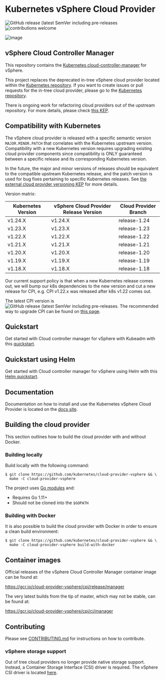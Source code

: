# Kubernetes vSphere Cloud Provider

![GitHub release (latest SemVer including pre-releases](https://img.shields.io/github/v/release/kubernetes/cloud-provider-vsphere?include_prereleases)
![contributions welcome](https://img.shields.io/badge/contributions-welcome-brightgreen.svg?style=flat)

![image](/docs/images/vsphere_kubernetes_logo.png)

## vSphere Cloud Controller Manager

This repository contains the [Kubernetes cloud-controller-manager](https://kubernetes.io/docs/concepts/architecture/cloud-controller/) for vSphere.

This project replaces the deprecated in-tree vSphere cloud provider located within the [Kubernetes repository](https://github.com/kubernetes/kubernetes/tree/master/staging/src/k8s.io/legacy-cloud-providers/vsphere). If you want to create issues or pull requests for the in-tree cloud provider, please go to the [Kubernetes repository](https://github.com/kubernetes/kubernetes).

There is ongoing work for refactoring cloud providers out of the upstream repository. For more details, please check [this KEP](https://github.com/kubernetes/enhancements/blob/master/keps/sig-cloud-provider/2392-cloud-controller-manager/README.md).

## Compatibility with Kubernetes

The vSphere cloud provider is released with a specific semantic version `MAJOR.MINOR.PATCH` that correlates with the Kubernetes upstream version. Compatibility with a new Kubernetes version requires upgrading existing cloud provider components since compatibility is ONLY guaranteed between a specific release and its corresponding Kubernetes version.

In the future, the major and minor versions of releases should be equivalent to the compatible upstream Kubernetes release, and the patch version is used for bug fixes pertaining to specific Kubernetes releases. See [the external cloud provider versioning KEP](https://github.com/kubernetes/enhancements/tree/master/keps/sig-cloud-provider/1771-versioning-policy-for-external-cloud-providers) for more details.

Version matrix:

| Kubernetes Version | vSphere Cloud Provider Release Version | Cloud Provider Branch |
|--------------------|----------------------------------------|-----------------------|
| v1.24.X            | v1.24.X                                | release-1.24          |
| v1.23.X            | v1.23.X                                | release-1.23          |
| v1.22.X            | v1.22.X                                | release-1.22          |
| v1.21.X            | v1.21.X                                | release-1.21          |
| v1.20.X            | v1.20.X                                | release-1.20          |
| v1.19.X            | v1.19.X                                | release-1.19          |
| v1.18.X            | v1.18.X                                | release-1.18          |

Our current support policy is that when a new Kubernetes release comes out, we will bump our k8s dependencies to the new version and cut a new release for CPI, e.g. CPI v1.22.x was released after k8s v1.22 comes out.

The latest CPI version is ![GitHub release (latest SemVer including pre-releases](https://img.shields.io/github/v/release/kubernetes/cloud-provider-vsphere?include_prereleases). The recommended way to upgrade CPI can be found on [this page](https://github.com/kubernetes/cloud-provider-vsphere/blob/master/releases/README.md).

## Quickstart

Get started with Cloud controller manager for vSphere with Kubeadm with this [quickstart](https://cloud-provider-vsphere.sigs.k8s.io/tutorials/kubernetes-on-vsphere-with-kubeadm.html).

## Quickstart using Helm

Get started with Cloud controller manager for vSphere using Helm with this [Helm quickstart](https://github.com/kubernetes/cloud-provider-vsphere/blob/master/docs/book/tutorials/kubernetes-on-vsphere-with-helm.md).

## Documentation

Documentation on how to install and use the Kubernetes vSphere Cloud Provider is located on the [docs site](https://cloud-provider-vsphere.sigs.k8s.io/).

## Building the cloud provider

This section outlines how to build the cloud provider with and without Docker.

### Building locally

Build locally with the following command:

```shell
$ git clone https://github.com/kubernetes/cloud-provider-vsphere && \
  make -C cloud-provider-vsphere
```

The project uses [Go modules](https://github.com/golang/go/wiki/Modules) and:

* Requires Go 1.11+
* Should not be cloned into the `$GOPATH`

### Building with Docker

It is also possible to build the cloud provider with Docker in order to ensure a clean build environment:

```shell
$ git clone https://github.com/kubernetes/cloud-provider-vsphere && \
  make -C cloud-provider-vsphere build-with-docker
```

## Container images

Official releases of the vSphere Cloud Controller Manager container image can be found at:

<https://gcr.io/cloud-provider-vsphere/cpi/release/manager>

The very latest builds from the tip of master, which may not be stable, can be found at:

<https://gcr.io/cloud-provider-vsphere/cpi/ci/manager>

## Contributing

Please see [CONTRIBUTING.md](CONTRIBUTING.md) for instructions on how to contribute.

### vSphere storage support

Out of tree cloud providers no longer provide native storage support. Instead, a
Container Storage Interface (CSI) driver is required. The vSphere CSI driver is
located [here](https://github.com/kubernetes-sigs/vsphere-csi-driver).
